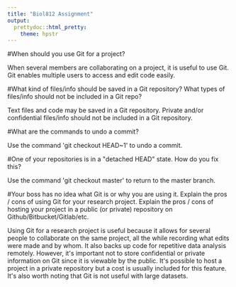 ```yaml
---
title: "Biol812 Assignment"
output:
  prettydoc::html_pretty:
    theme: hpstr
---
```


#When should you use Git for a project?

When several members are collaborating on a project, it is useful to use Git. Git enables multiple users to access and edit code easily.

#What kind of files/info should be saved in a Git repository? What types of files/info should not be included in a Git repo?  

Text files and code may be saved in a Git repository. Private and/or confidential files/info should not be included in a Git repository.

#What are the commands to undo a commit?  

Use the command 'git checkout HEAD~1' to undo a commit.

#One of your repositories is in a "detached HEAD" state. How do you fix this? 

Use the command 'git checkout master' to return to the master branch.

#Your boss has no idea what Git is or why you are using it. Explain the pros / cons of using Git for your research project. Explain the pros / cons of hosting your project in a public (or private) repository on Github/Bitbucket/Gitlab/etc. 

Using Git for a research project is useful because it allows for several people to collaborate on the same project, all the while recording what edits were made and by whom. It also backs up code for repetitive data analysis remotely. However, it's important not to store confidential or private information on Git since it is viewable by the public. It's possible to host a project in a private repository but a cost is usually included for this feature. It's also worth noting that Git is not useful with large datasets. 
```